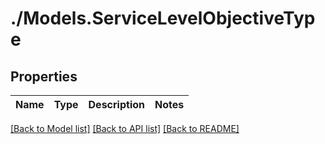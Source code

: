 # ./Models.ServiceLevelObjectiveType
## Properties

Name | Type | Description | Notes
------------ | ------------- | ------------- | -------------

[[Back to Model list]][1] [[Back to API list]][2] [[Back to README]][3]

[1]: ../README.md#documentation-for-models
[2]: ../README.md#documentation-for-api-endpoints
[3]: ../README.md
